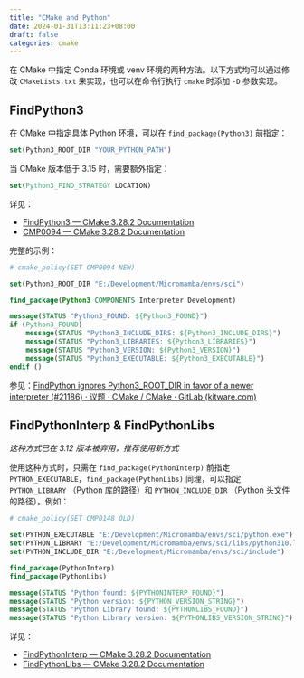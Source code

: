 ```yaml
---
title: "CMake and Python"
date: 2024-01-31T13:11:23+08:00
draft: false
categories: cmake
---
```


在 CMake 中指定 Conda 环境或 venv 环境的两种方法。以下方式均可以通过修改 `CMakeLists.txt` 来实现，也可以在命令行执行 `cmake` 时添加 `-D` 参数实现。

## FindPython3

在 CMake 中指定具体 Python 环境，可以在 `find_package(Python3)` 前指定：

```cmake
set(Python3_ROOT_DIR "YOUR_PYTHON_PATH")
```

当 CMake 版本低于 3.15 时，需要额外指定：

```cmake
set(Python3_FIND_STRATEGY LOCATION)
```

详见：

- [FindPython3 — CMake 3.28.2 Documentation](https://cmake.org/cmake/help/latest/module/FindPython3.html)
- [CMP0094 — CMake 3.28.2 Documentation](https://cmake.org/cmake/help/latest/policy/CMP0094.html)

完整的示例：

```cmake
# cmake_policy(SET CMP0094 NEW)

set(Python3_ROOT_DIR "E:/Development/Micromamba/envs/sci")

find_package(Python3 COMPONENTS Interpreter Development)

message(STATUS "Python3_FOUND: ${Python3_FOUND}")
if (Python3_FOUND)
    message(STATUS "Python3_INCLUDE_DIRS: ${Python3_INCLUDE_DIRS}")
    message(STATUS "Python3_LIBRARIES: ${Python3_LIBRARIES}")
    message(STATUS "Python3_VERSION: ${Python3_VERSION}")
    message(STATUS "Python3_EXECUTABLE: ${Python3_EXECUTABLE}")
endif ()
```

参见：[FindPython ignores Python3_ROOT_DIR in favor of a newer interpreter (#21186) · 议题 · CMake / CMake · GitLab (kitware.com)](https://gitlab.kitware.com/cmake/cmake/-/issues/21186#note_1156024)

## FindPythonInterp & FindPythonLibs

*这种方式已在 3.12 版本被弃用，推荐使用新方式*

使用这种方式时，只需在 `find_package(PythonInterp)` 前指定 `PYTHON_EXECUTABLE`，`find_package(PythonLibs)` 同理，可以指定 `PYTHON_LIBRARY` （Python 库的路径）和 `PYTHON_INCLUDE_DIR` （Python 头文件的路径）。例如：

```cmake
# cmake_policy(SET CMP0148 OLD)

set(PYTHON_EXECUTABLE "E:/Development/Micromamba/envs/sci/python.exe")
set(PYTHON_LIBRARY "E:/Development/Micromamba/envs/sci/libs/python310.lib")
set(PYTHON_INCLUDE_DIR "E:/Development/Micromamba/envs/sci/include")

find_package(PythonInterp)
find_package(PythonLibs)

message(STATUS "Python found: ${PYTHONINTERP_FOUND}")
message(STATUS "Python version: ${PYTHON_VERSION_STRING}")
message(STATUS "Python Library found: ${PYTHONLIBS_FOUND}")
message(STATUS "Python Library version: ${PYTHONLIBS_VERSION_STRING}")
```

详见： 

- [FindPythonInterp — CMake 3.28.2 Documentation](https://cmake.org/cmake/help/latest/module/FindPythonInterp.html)
- [FindPythonLibs — CMake 3.28.2 Documentation](https://cmake.org/cmake/help/latest/module/FindPythonLibs.html)